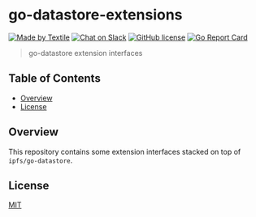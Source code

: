 # go-datastore-extensions

[![Made by Textile](https://img.shields.io/badge/made%20by-Textile-informational.svg?style=popout-square)](https://textile.io)
[![Chat on Slack](https://img.shields.io/badge/slack-slack.textile.io-informational.svg?style=popout-square)](https://slack.textile.io)
[![GitHub license](https://img.shields.io/github/license/textileio/go-datastore-extensions.svg?style=popout-square)](./LICENSE)
[![Go Report Card](https://goreportcard.com/badge/github.com/textileio/go-datastore-extensions?style=flat-square)](https://goreportcard.com/report/github.com/textileio/go-datastore-extensions?style=flat-square)

> go-datastore extension interfaces

## Table of Contents

-   [Overview](#overview)
-   [License](#license)

## Overview

This repository contains some extension interfaces stacked on top of `ipfs/go-datastore`.

## License

[MIT](LICENSE)

